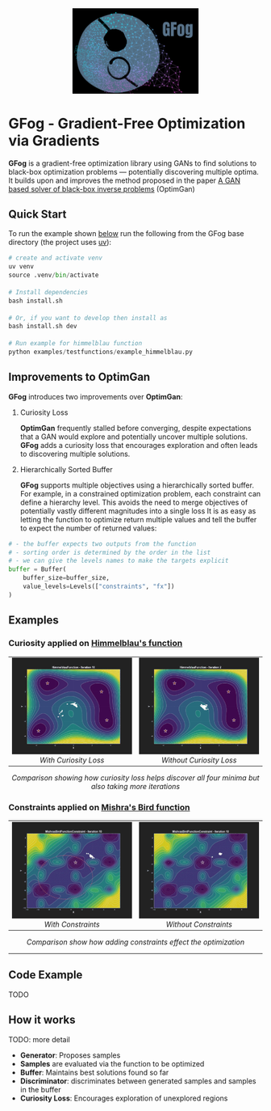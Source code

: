 <div align="center">
  <img src="assets/gfog.png" alt="GFog Logo" width="250">
</div>

# GFog - Gradient-Free Optimization via Gradients

**GFog** is a gradient-free optimization library using GANs to find solutions to black-box optimization problems — potentially discovering multiple optima.
It builds upon and improves the method proposed in the paper [A GAN based solver of black-box inverse problems](https://openreview.net/pdf?id=rJeNnm25US) (OptimGan)

## Quick Start

To run the example shown [below](#examples) run the following from the GFog base directory (the project uses [uv](https://docs.astral.sh/uv/)):

```python
# create and activate venv
uv venv
source .venv/bin/activate

# Install dependencies
bash install.sh

# Or, if you want to develop then install as
bash install.sh dev

# Run example for himmelblau function
python examples/testfunctions/example_himmelblau.py
```

## Improvements to OptimGan

**GFog** introduces two improvements over **OptimGan**:

1. Curiosity Loss

   **OptimGan** frequently stalled before converging, despite expectations that a GAN would explore and potentially uncover multiple solutions.
   **GFog** adds a curiosity loss that encourages exploration and often leads to discovering multiple solutions.

2. Hierarchically Sorted Buffer

   **GFog** supports multiple objectives using a hierarchically sorted buffer.
   For example, in a constrained optimization problem, each constraint can define a hierarchy level.
   This avoids the need to merge objectives of potentially vastly different magnitudes into a single loss
   It is as easy as letting the function to optimize return multiple values and tell the buffer to expect the
   number of returned values:

```python
# - the buffer expects two outputs from the function
# - sorting order is determined by the order in the list
# - we can give the levels names to make the targets explicit
buffer = Buffer(
    buffer_size=buffer_size,
    value_levels=Levels(["constraints", "fx"])
)
```

## Examples

### Curiosity applied on [Himmelblau's function](https://en.wikipedia.org/wiki/Himmelblau%27s_function)

<div align="center">
  <table>
    <tr>
      <td align="center">
        <img src="./assets/example.gif" alt="With Curiosity" width="400" />
        <br>
        <em>With Curiosity Loss</em>
      </td>
      <td align="center">
        <img src="./assets/example_not_curious.gif" alt="Without Curiosity" width="400" />
        <br>
        <em>Without Curiosity Loss</em>
      </td>
    </tr>
  </table>
</div>

<p align="center"><em>Comparison showing how curiosity loss helps discover all four minima but also taking more iterations</em></p>

### Constraints applied on [Mishra's Bird function](https://en.wikipedia.org/wiki/Himmelblau%27s_function)

<div align="center">
  <table>
    <tr>
      <td align="center">
        <img src="./assets/example_misrha_constraint.gif" alt="With Constraints" width="400" />
        <br>
        <em>With Constraints</em>
      </td>
      <td align="center">
        <img src="./assets/example_misrha_no_constraint.gif" alt="Without Constraints" width="400" />
        <br>
        <em>Without Constraints</em>
      </td>
    </tr>
  </table>
</div>

<p align="center"><em>Comparison show how adding constraints effect the optimization</em></p>

---

## Code Example

TODO

## How it works

TODO: more detail

- **Generator**: Proposes samples
- **Samples** are evaluated via the function to be optimized
- **Buffer**: Maintains best solutions found so far
- **Discriminator**: discriminates between generated samples and samples in the buffer
- **Curiosity Loss**: Encourages exploration of unexplored regions
